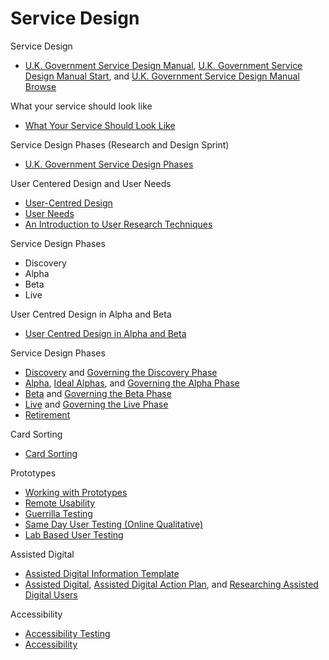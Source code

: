 # Service Design

Service Design
* [U.K. Government Service Design Manual](https://www.gov.uk/service-manual), [U.K. Government Service Design Manual Start](https://www.gov.uk/service-manual/start), and [U.K. Government Service Design Manual Browse](https://www.gov.uk/service-manual/browse)

What your service should look like
* [What Your Service Should Look Like](https://www.gov.uk/service-manual/user-centred-design/service-user-experience.html)

Service Design Phases (Research and Design Sprint)
* [U.K. Government Service Design Phases](https://www.gov.uk/service-manual/phases/index.html)

User Centered Design and User Needs
* [User-Centred Design](https://www.gov.uk/service-manual/user-centred-design/index.html)
* [User Needs](https://www.gov.uk/service-manual/user-centred-design/user-needs.html)
* [An Introduction to User Research Techniques](https://www.gov.uk/service-manual/user-centred-design/user-research/index.html)

Service Design Phases
* Discovery
* Alpha
* Beta
* Live

User Centred Design in Alpha and Beta
* [User Centred Design in Alpha and Beta](https://www.gov.uk/service-manual/user-centred-design/user-centred-design-alpha-beta.html)

Service Design Phases
* [Discovery](https://www.gov.uk/service-manual/phases/discovery.html) and [Governing the Discovery Phase](https://www.gov.uk/service-manual/governance/governing-the-discovery-phase.html)
* [Alpha](https://www.gov.uk/service-manual/phases/alpha.html), [Ideal Alphas](https://www.gov.uk/service-manual/phases/ideal-alphas), and [Governing the Alpha Phase](https://www.gov.uk/service-manual/governance/governing-the-alpha-phase.html)
* [Beta](https://www.gov.uk/service-manual/phases/beta) and [Governing the Beta Phase](https://www.gov.uk/service-manual/governance/governing-the-beta-phase.html)
* [Live](https://www.gov.uk/service-manual/phases/live) and [Governing the Live Phase](https://www.gov.uk/service-manual/governance/governing-the-live-phase.html)
* [Retirement](https://www.gov.uk/service-manual/phases/retirement.html)

Card Sorting
* [Card Sorting](https://www.gov.uk/service-manual/user-centred-design/card-sorting.html)

Prototypes
* [Working with Prototypes](https://www.gov.uk/service-manual/user-centred-design/working-with-prototypes.html)
* [Remote Usability](https://www.gov.uk/service-manual/user-centred-design/user-research/remote-usability.html)
* [Guerrilla Testing](https://www.gov.uk/service-manual/user-centred-design/user-research/guerrilla-testing.html)
* [Same Day User Testing (Online Qualitative)](https://www.gov.uk/service-manual/user-centred-design/user-research/same-day-user-testing.html)
* [Lab Based User Testing](https://www.gov.uk/service-manual/user-centred-design/user-research/lab-based-user-testing.html)

Assisted Digital
* [Assisted Digital Information Template](https://www.gov.uk/service-manual/assets/documents/assisted-digital-information-template.pdf)
* [Assisted Digital](https://www.gov.uk/service-manual/assisted-digital/index.html), [Assisted Digital Action Plan](https://www.gov.uk/service-manual/assisted-digital/action-plan.html), and [Researching Assisted Digital Users](https://www.gov.uk/service-manual/assisted-digital/assisted-digital-user-research.html)

Accessibility
* [Accessibility Testing](https://www.gov.uk/service-manual/user-centred-design/user-research/accessibility-testing.html)
* [Accessibility](https://www.gov.uk/service-manual/user-centred-design/accessibility.html)
